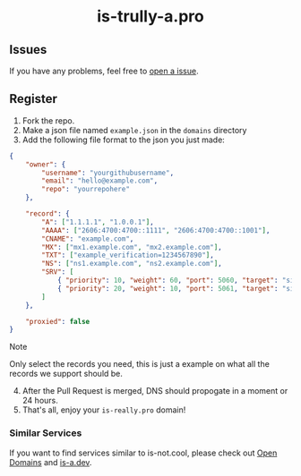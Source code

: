 <h1 align="center">is-trully-a.pro</h1>

## Issues
If you have any problems, feel free to [open a issue](https://github.com/is-really-pro/register/issues/new/choose).

## Register
1. Fork the repo.
2. Make a json file named `example.json` in the `domains` directory
3. Add the following file format to the json you just made:
```json
{
    "owner": {
        "username": "yourgithubusername",
        "email": "hello@example.com",
        "repo": "yourrepohere"
    },

    "record": {
        "A": ["1.1.1.1", "1.0.0.1"],
        "AAAA": ["2606:4700:4700::1111", "2606:4700:4700::1001"],
        "CNAME": "example.com",
        "MX": ["mx1.example.com", "mx2.example.com"],
        "TXT": ["example_verification=1234567890"],
        "NS": ["ns1.example.com", "ns2.example.com"],
        "SRV": [
            { "priority": 10, "weight": 60, "port": 5060, "target": "sipserver.example.com" },
            { "priority": 20, "weight": 10, "port": 5061, "target": "sipbackup.example.com" }
        ]
    },

    "proxied": false
}
```
> [!NOTE]
> Only select the records you need, this is just a example on what all the records we support should be.

4. After the Pull Request is merged, DNS should propogate in a moment or 24 hours.
5. That's all, enjoy your `is-really.pro` domain!

### Similar Services
If you want to find services similar to is-not.cool, please check out [Open Domains](https://github.com/open-domains/register) and [is-a.dev](https://github.com/is-a-dev/register).
